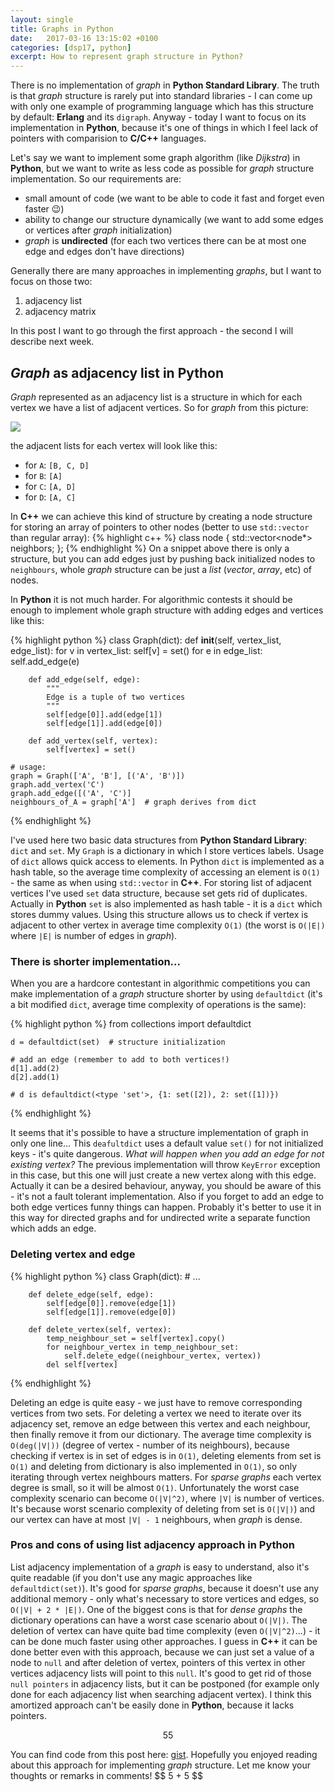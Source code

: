 ```yaml
---
layout: single
title: Graphs in Python
date:   2017-03-16 13:15:02 +0100
categories: [dsp17, python]
excerpt: How to represent graph structure in Python?
---
```


There is no implementation of *graph* in **Python Standard Library**. The truth is that *graph* structure is rarely put
into standard libraries - I can come up with only one example of programming language which has this structure by
default: **Erlang** and its `digraph`. Anyway - today I want to focus on its implementation in **Python**, because
it's one of things in which I feel lack of pointers with comparision to **C/C++** languages.

Let's say we want to implement some graph algorithm (like *Dijkstra*) in **Python**, but we want to write as less code
as possible for *graph* structure implementation. So our requirements are:

* small amount of code (we want to be able to code it fast and forget even faster :wink:)
* ability to change our structure dynamically (we want to add some edges or vertices after *graph* initialization)
* *graph* is **undirected** (for each two vertices there can be at most one edge and edges don't have directions)

Generally there are many approaches in implementing *graphs*, but I want to focus on those two:

1. adjacency list
2. adjacency matrix

In this post I want to go through the first approach - the second I will describe next week.

## *Graph* as adjacency list in **Python**

*Graph* represented as an adjacency list is a structure in which for each vertex we have a list of adjacent vertices.
So for *graph* from this picture:

<img src="{{site.url}}/assets/images/graph.png" style="display: block; margin-left: auto; margin-right: auto;"/>

the adjacent lists for each vertex will look like this:


* for `A`: `[B, C, D]`
* for `B`: `[A]`
* for `C`: `[A, D]`
* for `D`: `[A, C]`

In **C++** we can achieve this kind of structure by creating a node structure for storing an array of pointers
to other nodes (better to use `std::vector` than regular array):
{% highlight c++ %}
    class node {
        std::vector<node*> neighbors;
    };
{% endhighlight %}
On a snippet above there is only a structure, but you can add edges just by pushing back initialized nodes to
`neighbours`, whole *graph* structure can be just a *list* (*vector*, *array*, etc) of nodes.

In **Python** it is not much harder. For algorithmic contests it should be enough to implement whole graph structure
with adding edges and vertices like this:

{% highlight python %}
    class Graph(dict):
        def __init__(self, vertex_list, edge_list):
            for v in vertex_list:
                self[v] = set()
            for e in edge_list:
                self.add_edge(e)

        def add_edge(self, edge):
            """
            Edge is a tuple of two vertices
            """
            self[edge[0]].add(edge[1])
            self[edge[1]].add(edge[0])

        def add_vertex(self, vertex):
            self[vertex] = set()

    # usage:
    graph = Graph(['A', 'B'], [('A', 'B')])
    graph.add_vertex('C')
    graph.add_edge([('A', 'C')]
    neighbours_of_A = graph['A']  # graph derives from dict

{% endhighlight %}

I've used here two basic data structures from **Python Standard Library**: `dict` and `set`. My `Graph` is
a dictionary in which I store vertices labels. Usage of `dict` allows quick access to elements.
In Python `dict` is implemented as a hash table, so the average time complexity of accessing an element is `O(1)` -
the same as when using `std::vector` in **C++**.
For storing list of adjacent vertices I've used `set` data structure, because set gets rid of duplicates. Actually in
**Python** `set` is also implemented as hash table - it is a `dict` which stores dummy values. Using this structure
allows us to check if vertex is adjacent to other vertex in average time complexity `O(1)` (the worst is `O(|E|)`
where `|E|` is number of edges in *graph*).


### There is shorter implementation...

When you are a hardcore contestant in algorithmic competitions you can make implementation of a *graph* structure shorter
by using `defaultdict` (it's a bit modified `dict`, average time complexity of operations is the same):

{% highlight python %}
    from collections import defaultdict

    d = defaultdict(set)  # structure initialization

    # add an edge (remember to add to both vertices!)
    d[1].add(2)
    d[2].add(1)

    # d is defaultdict(<type 'set'>, {1: set([2]), 2: set([1])})
{% endhighlight %}

It seems that it's possible to have a structure implementation of graph in only one line...
This `deafultdict` uses a default value `set()` for not initialized keys - it's quite dangerous. *What will happen
when you add an edge for not existing vertex?* The previous implementation will throw `KeyError` exception in this case,
but this one will just create a new vertex along with this edge. Actually it can be a desired behaviour, anyway, you
should be aware of this - it's not a fault tolerant implementation.
Also if you forget to add an edge to both edge vertices funny things can happen.
Probably it's better to use it in this way for directed graphs and for undirected write a separate function which adds
an edge.

### Deleting vertex and edge

{% highlight python %}
    class Graph(dict):
        # ...

        def delete_edge(self, edge):
            self[edge[0]].remove(edge[1])
            self[edge[1]].remove(edge[0])

        def delete_vertex(self, vertex):
            temp_neighbour_set = self[vertex].copy()
            for neighbour_vertex in temp_neighbour_set:
                self.delete_edge((neighbour_vertex, vertex))
            del self[vertex]

{% endhighlight %}

Deleting an edge is quite easy - we just have to remove corresponding vertices from two sets. For deleting a vertex we
need to iterate over its adjacency set, remove an edge between this vertex and each neighbour, then finally remove it
from our dictionary. The average time complexity is `O(deg(|V|))` (degree of vertex - number of its neighbours),
because checking if vertex is in set  of edges is in `O(1)`, deleting elements from set is `O(1)` and deleting
from dictionary is also implemented  in `O(1)`, so only iterating through vertex neighbours matters. For
*sparse graphs* each vertex degree is small, so it will be almost `O(1)`.
Unfortunately the worst case complexity scenario can become `O(|V|^2)`, where `|V|` is number of vertices.
It's because worst scenario complexity of deleting from set is `O(|V|)`) and our vertex can have at most `|V| - 1`
neighbours, when *graph* is dense.

### Pros and cons of using list adjacency approach in **Python**

List adjacency implementation of a *graph* is easy to understand, also it's quite readable (if you don't use any magic
approaches like `defaultdict(set)`).
It's good for *sparse graphs*, because it doesn't use any additional memory - only what's necessary to store vertices
and edges, so `O(|V| + 2 * |E|)`.
One of the biggest cons is that for *dense graphs* the dictionary operations can have a worst case scenario
about `O(|V|)`. The deletion of vertex can have quite bad time complexity (even `O(|V|^2)`...) - it can be done much
faster using other approaches. I guess in **C++** it can be done better even with this approach, because we can just set
a value of a node to `null` and after deletion of vertex, pointers of this vertex in other vertices adjacency lists will
point to this `null`. It's good to get rid of those `null pointers` in adjacency lists, but it can be postponed (for example
only done for each adjacency list when searching adjacent vertex). I think this amortized approach can't be easily
done in **Python**, because it lacks pointers.


$$ 55 $$

You can find code from this post here: [gist](https://gist.github.com/vevurka/539d82eb0ba60c16aa8aa65610c627df).
Hopefully you enjoyed reading about this approach for implementing *graph* structure. Let me know your thoughts or
remarks in comments!
\$$ 5 + 5 $$